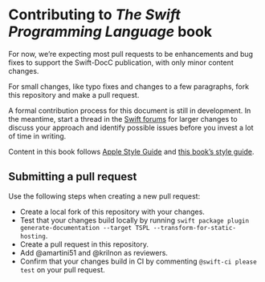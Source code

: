 # Contributing to *The Swift Programming Language* book

For now,
we’re expecting most pull requests to be enhancements and bug fixes
to support the Swift-DocC publication,
with only minor content changes.

For small changes,
like typo fixes and changes to a few paragraphs,
fork this repository and make a pull request.

A formal contribution process for this document is still in development.
In the meantime,
start a thread in the [Swift forums][forum] for larger changes
to discuss your approach and identify possible issues
before you invest a lot of time in writing.

Content in this book follows [Apple Style Guide][asg]
and [this book’s style guide][tspl-style].

[asg]: https://help.apple.com/applestyleguide/
[forum]: https://forums.swift.org/c/development/swift-docc/80
[tspl-style]: /Style.md

## Submitting a pull request

Use the following steps when creating a new pull request:

- Create a local fork of this repository with your changes.
- Test that your changes build locally by running `swift package plugin generate-documentation --target TSPL --transform-for-static-hosting`.
- Create a pull request in this repository.
- Add @amartini51 and @krilnon as reviewers.
- Confirm that your changes build in CI by commenting `@swift-ci please test` on your pull request.
